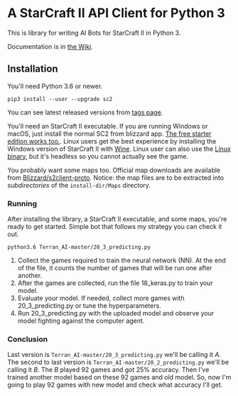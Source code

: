 # A StarCraft II API Client for Python 3

This is library for writing AI Bots for StarCraft II in Python 3. 

Documentation is in [the Wiki](https://github.com/Dentosal/python-sc2/wiki).


## Installation

You'll need Python 3.6 or newer.

```
pip3 install --user --upgrade sc2
```

You can see latest released versions from [tags page](https://github.com/Dentosal/python-sc2/tags).

You'll  need an StarCraft II executable. If you are running Windows or macOS, just install the normal SC2 from blizzard app. [The free starter edition works too.](https://us.battle.net/account/sc2/starter-edition/). Linux users get the best experience by installing the Windows version of StarCraft II with [Wine](https://www.winehq.org). Linux user can also use the [Linux binary](https://github.com/Blizzard/s2client-proto#downloads), but it's headless so you cannot actually see the game.

You probably want some maps too. Official map downloads are available from [Blizzard/s2client-proto](https://github.com/Blizzard/s2client-proto#downloads). Notice: the map files are to be extracted into *subdirectories* of the `install-dir/Maps` directory.

### Running

After installing the library, a StarCraft II executable, and some maps, you're ready to get started. Simple bot that follows my strategy you can check it out.

```
python3.6 Terran_AI-master/20_3_predicting.py
```
1. Collect the games required to train the neural network (NN). At the end of the file, it counts the number of games that will be run one after another.
2. After the games are collected, run the file 18_keras.py to train your model.
3. Evaluate your model. If needed, collect more games with 20_3_predicting.py or tune the hyperparameters.
4. Run 20_3_predicting.py with the uploaded model and observe your model fighting against the computer agent.

### Conclusion

Last version is   `Terran_AI-master/20_3_predicting.py` we'll be calling it *A*. The second to last version is `Terran_AI-master/20_2_predicting.py` we'll be calling it *B*. The *B* played 92 games and got 25% accuracy. Then I've trained another model based on these 92 games and old model. So, now I'm going to play 92 games with new model and check what accuracy I'll get.
